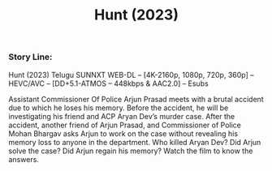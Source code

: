 ﻿---
layout: multi-post
title:  "Hunt (2023)"
categories: [ Telugu ]
tags: [Sudheer Babu, Srikanth Meka, Bharath Niwas]
qua: HD
image: assets/images/hunt.jpg
description: "Hunt (2023) Telugu SUNNXT WEB-DL – [4K-2160p, 1080p, 720p, 360p] – HEVC/AVC – [DD+5.1-ATMOS – 448kbps & AAC2.0] – Esubs"
trailer: https://www.youtube.com/watch?v=
480p: https://demo.thopdbapp.workers.dev/?go=https://archive.dltelegram.workers.dev/89573
720p: https://demo.thopdbapp.workers.dev/?go=https://archive.dltelegram.workers.dev/89575
1080p: https://demo.thopdbapp.workers.dev/?go=https://archive.dltelegram.workers.dev/89577
dw480p: https://2reel.thopdb.com/tg?id=89573
dw720p: https://2reel.thopdb.com/tg?id=89575
dw1080p: https://2reel.thopdb.com/tg?id=89577
dir:  Mahesh Surapaneni
featured: true
---

### Story Line:
Hunt (2023) Telugu SUNNXT WEB-DL – [4K-2160p, 1080p, 720p, 360p] – HEVC/AVC – [DD+5.1-ATMOS – 448kbps & AAC2.0] – Esubs

Assistant Commissioner Of Police Arjun Prasad meets with a brutal accident due to which he loses his memory. Before the accident, he will be investigating his friend and ACP Aryan Dev’s murder case. After the accident, another friend of Arjun Prasad, and Commissioner of Police Mohan Bhargav asks Arjun to work on the case without revealing his memory loss to anyone in the department. Who killed Aryan Dev? Did Arjun solve the case? Did Arjun regain his memory? Watch the film to know the answers.




